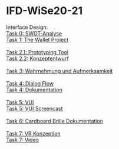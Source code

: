 # IFD-WiSe20-21
Interface Design:
<br><a href="https://anastasiahirt.github.io/IFD-WiSe20-21/task0/task0.html"> Task 0: SWOT-Analyse</a>
<br><a href="https://anastasiahirt.github.io/IFD-WiSe20-21/task1/TheWalletProject.pdf"> Task 1: The Wallet Project</a><br>
<br><a href="https://github.com/anastasiahirt/IFD-WiSe20-21/blob/main/task2/task2.1.md"> Task 2.1: Prototyping Tool</a>
<br><a href="https://github.com/anastasiahirt/IFD-WiSe20-21/blob/main/task2/task2.2.md"> Task 2.2: Konzeptentwurf</a><br>
<br><a href="https://www.justinmind.com/usernote/tests/49098403/49098441/49101018/index.html"> Task 3: Wahrnehmung und Aufmerksamkeit</a><br>
<br><a href="https://anastasiahirt.github.io/IFD-WiSe20-21/task4/DialogFlowBild.png"> Task 4: Dialog Flow</a>
<br><a href="https://github.com/anastasiahirt/IFD-WiSe20-21/blob/main/task4/task4.md"> Task 4: Dokumentation</a><br>
<br><a href="https://anastasiahirt.github.io/IFD-WiSe20-21/task5/playgroud-artyom.html"> Task 5: VUI</a>
<br><a href="https://anastasiahirt.github.io/IFD-WiSe20-21/task5/Screencast.mp4"> Task 5: VUI Screencast</a><br>
<br><a href="https://anastasiahirt.github.io/IFD-WiSe20-21/task6/Aufgabe6_Dokumentation.pdf"> Task 6: Cardboard Brille Dokumentation</a><br>
<br><a href="http://anastasiahirt.github.io/IFD-WiSe20-21/task7/Aufgabe7-VR-Konzept.pdf"> Task 7: VR Konzeption</a>
<br><a href="https://drive.google.com/file/d/1CEIZLjL8hplm_FtYh03avJ4eG6cRBRJD/view"> Task 7: Video</a><br>
